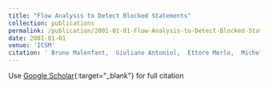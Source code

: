 ```yaml
---
title: "Flow Analysis to Detect Blocked Statements"
collection: publications
permalink: /publication/2001-01-01-Flow-Analysis-to-Detect-Blocked-Statements
date: 2001-01-01
venue: 'ICSM'
citation: ' Bruno Malenfant,  Giuliano Antoniol,  Ettore Merlo,  Michel Dagenais, &quot;Flow Analysis to Detect Blocked Statements.&quot; ICSM, 2001.'
---
```

Use [Google Scholar](https://scholar.google.com/scholar?q=Flow+Analysis+to+Detect+Blocked+Statements){:target="_blank"} for full citation